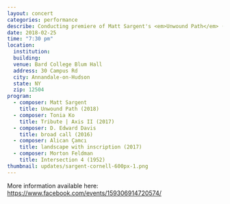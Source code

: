 ```yaml
---
layout: concert
categories: performance
describe: Conducting premiere of Matt Sargent's <em>Unwound Path</em> (2018), Switch~ Ensemble.
date: 2018-02-25
time: "7:30 pm"
location:
  institution:
  building:
  venue: Bard College Blum Hall
  address: 30 Campus Rd
  city: Annandale-on-Hudson
  state: NY
  zip: 12504
program:
  - composer: Matt Sargent
    title: Unwound Path (2018)
  - composer: Tonia Ko
    title: Tribute | Axis II (2017)
  - composer: D. Edward Davis
    title: broad call (2016)
  - composer: Alican Çamcı
    title: landscape with inscription (2017)
  - composer: Morton Feldman
    title: Intersection 4 (1952)
thumbnail: updates/sargent-cornell-600px-1.png
---
```


More information available here: <a href="https://www.facebook.com/events/159306914720574/" target="blank">https://www.facebook.com/events/159306914720574/ </a>

<!-- should we have a separate field for ticket sales and time -->
